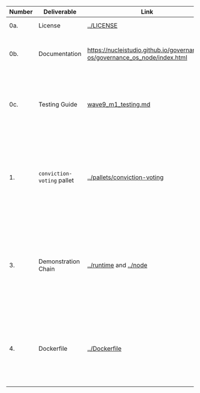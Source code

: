 | Number | Deliverable | Link | Notes |
|-|-|-|-|
| 0a. | License | [../LICENSE](../LICENSE) | We chose the Apache 2.0 license as initially agreed. |
| 0b. | Documentation | https://nucleistudio.github.io/governance-os/governance_os_node/index.html | The code contains inline rust documentation. Additionally, we use a github action to auto publish it. |
| 0c. | Testing Guide | [wave9_m1_testing.md](wave9_m1_testing.md) | The guide should cover any manual testing needs for you to confirm the functionalities of the pallets. When it comes to running our unit tests a simple `cargo test --all` should be enough. |
| 1. | `conviction-voting` pallet | [../pallets/conviction-voting](../pallets/conviction-voting) | This pallet is in charge of handling direct conviction voting operations. We have implemented the first formula developed during ETHParis and later implemented by 1Hive. Due to integer size limitations the conviction may accumulate rather quickly. |
| 3. | Demonstration Chain | [../runtime](../runtime) and [../node](../node) | We tried to keep the runtime as minimal as possible; it doesn't rely on the `balances` pallet which is **fully replaced** by our `tokens` pallet. We have also defined some default bylaws roles such as `Root` or `CreateCurrencies`. You may need to use the types available in [../types.json](../types.json) when testing. |
| 4. | Dockerfile | [../Dockerfile](../Dockerfile) | You can build the container as usual. We also have a public image being built thanks to a little overnight [automation system](https://github.com/ETeissonniere/substrate-nodeops/), you can grab the public image under the name [`eteissonniere/governance-os`](https://hub.docker.com/r/eteissonniere/governance-os). |